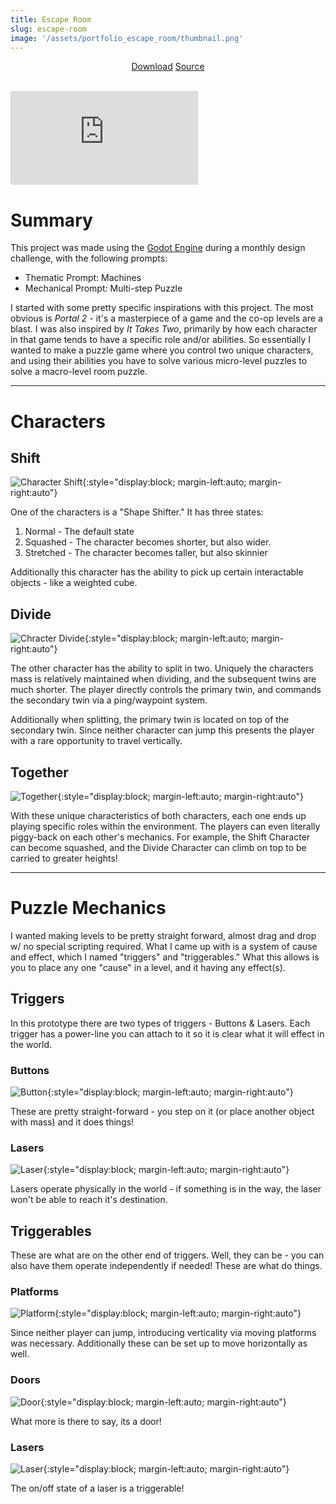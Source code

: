 ```yaml
---
title: Escape Room
slug: escape-room
image: '/assets/portfolio_escape_room/thumbnail.png'
---
```


<div style="text-align:center">
    <a href="https://github.com/TheNickOfTime/design-challenge-jan/releases/download/v1.0/design-challenge-jan.zip" target="_blank" class="button button--primary">Download</a>
    <a href="https://github.com/TheNickOfTime/design-challenge-jan" target="_blank" class="button button--primary">Source</a>
</div>

<br>

<p><iframe src="https://www.youtube.com/embed/69xydia0joM" loading="lazy" frameborder="0" allowfullscreen></iframe></p>

# Summary
This project was made using the [Godot Engine](https://godotengine.org/) during a monthly design challenge, with the following prompts:
- Thematic Prompt: Machines
- Mechanical Prompt: Multi-step Puzzle

I started with some pretty specific inspirations with this project. The most obvious is *Portal 2* - it's a masterpiece of a game and the co-op levels are a blast. I was also inspired by *It Takes Two*, primarily by how each character in that game tends to have a specific role and/or abilities. So essentially I wanted to make a puzzle game where you control two unique characters, and using their abilities you have to solve various micro-level puzzles to solve a macro-level room puzzle.

-----

# Characters

## Shift
![Character Shift]({{site.baseurl}}/assets/portfolio_escape_room/character_shift.gif){:style="display:block; margin-left:auto; margin-right:auto"}

One of the characters is a "Shape Shifter." It has three states:
1. Normal - The default state
2. Squashed - The character becomes shorter, but also wider.
3. Stretched - The character becomes taller, but also skinnier

Additionally this character has the ability to pick up certain interactable objects - like a weighted cube.

## Divide
![Chracter Divide]({{site.baseurl}}/assets/portfolio_escape_room/character_divide.gif){:style="display:block; margin-left:auto; margin-right:auto"}

The other character has the ability to split in two. Uniquely the characters mass is relatively maintained when dividing, and the subsequent twins are much shorter. The player directly controls the primary twin, and commands the secondary twin via a ping/waypoint system.

Additionally when splitting, the primary twin is located on top of the secondary twin. Since neither character can jump this presents the player with a rare opportunity to travel vertically.

## Together
![Together]({{site.baseurl}}/assets/portfolio_escape_room/character_together.gif){:style="display:block; margin-left:auto; margin-right:auto"}

With these unique characteristics of both characters, each one ends up playing specific roles within the environment. The players can even literally piggy-back on each other's mechanics. For example, the Shift Character can become squashed, and the Divide Character can climb on top to be carried to greater heights!


-----


# Puzzle Mechanics
I wanted making levels to be pretty straight forward, almost drag and drop w/ no special scripting required. What I came up with is a system of cause and effect, which I named "triggers" and "triggerables." What this allows is you to place any one "cause" in a level, and it having any effect(s).

## Triggers
In this prototype there are two types of triggers - Buttons & Lasers. Each trigger has a power-line you can attach to it so it is clear what it will effect in the world.

### Buttons
![Button]({{site.baseurl}}/assets/portfolio_escape_room/trigger_button_door.gif){:style="display:block; margin-left:auto; margin-right:auto"}

These are pretty straight-forward - you step on it (or place another object with mass) and it does things!

### Lasers
![Laser]({{site.baseurl}}/assets/portfolio_escape_room/trigger_laser_platform.gif){:style="display:block; margin-left:auto; margin-right:auto"}

Lasers operate physically in the world - if something is in the way, the laser won't be able to reach it's destination.


## Triggerables
These are what are on the other end of triggers. Well, they can be - you can also have them operate independently if needed! These are what do things.

### Platforms
![Platform](..{{site.baseurl}}/assets/portfolio_escape_room/triggerable_platform.gif){:style="display:block; margin-left:auto; margin-right:auto"}

Since neither player can jump, introducing verticality via moving platforms was necessary. Additionally these can be set up to move horizontally as well.

### Doors
![Door]({{site.baseurl}}/assets/portfolio_escape_room/trigger_button_door.gif){:style="display:block; margin-left:auto; margin-right:auto"}

What more is there to say, its a door!

### Lasers
![Laser]({{site.baseurl}}/assets/portfolio_escape_room/triggerable_laser.gif){:style="display:block; margin-left:auto; margin-right:auto"}

The on/off state of a laser is a triggerable!